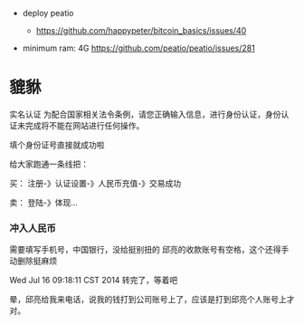 - deploy peatio
  - https://github.com/happypeter/bitcoin_basics/issues/40

- minimum ram: 4G
  https://github.com/peatio/peatio/issues/281

# 貔貅

实名认证
为配合国家相关法令条例，请您正确输入信息，进行身份认证，身份认证未完成将不能在网站进行任何操作。

填个身份证号直接就成功啦


给大家跑通一条线把：

买：
注册-》认证设置-》人民币充值-》交易成功

卖：
登陆-》体现...


### 冲入人民币

需要填写手机号，中国银行，没给挺别扭的
邱亮的收款账号有空格，这个还得手动删除挺麻烦

Wed Jul 16 09:18:11 CST 2014 转完了，等着吧

晕，邱亮给我来电话，说我的钱打到公司账号上了，应该是打到邱亮个人账号上才对。

